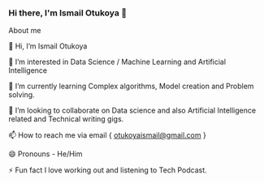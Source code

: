 ### Hi there, I'm Ismail Otukoya 👋

About me

👋 Hi, I’m Ismail Otukoya 

👀 I’m interested in Data Science / Machine Learning and Artificial Intelligence

🌱 I’m currently learning Complex algorithms, Model creation and Problem solving.

💞️ I’m looking to collaborate on Data science and also Artificial Intelligence related and Technical writing gigs.

📫 How to reach me via email { otukoyaismail@gmail.com }

😄 Pronouns - He/Him

⚡️ Fun fact I love working out and listening to Tech Podcast.

<!--
**IsmailOtukoya/IsmailOtukoya** is a ✨ _special_ ✨ repository because its `README.md` (this file) appears on your GitHub profile.






